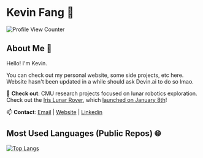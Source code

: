# Kevin Fang 👋

![Profile View Counter](https://komarev.com/ghpvc/?username=TheSnakeFang)

## About Me 🚀

Hello! I'm Kevin.

You can check out my personal website, some side projects, etc here. Website hasn't been updated in a while should ask Devin.ai to do so lmao.

🔭 **Check out**: CMU research projects focused on lunar robotics exploration. Check out the [Iris Lunar Rover]((https://irislunarrover.space/)), which [launched on January 8th](https://newsroom.ulalaunch.com/releases/united-launch-alliance-successfully-launches-first-next-generation-vulcan-rocket)!

📫 **Contact**: [Email](mailto:me@kevinfang.tech) | [Website](https://kevinfang.tech) | [Linkedin](https://www.linkedin.com/in/hirekevinfang/)

## Most Used Languages (Public Repos) 🌐

[![Top Langs](https://github-readme-stats-git-masterrstaa-rickstaa.vercel.app/api/top-langs/?username=TheSnakeFang&theme=radical)](https://github.com/TheSnakeFang/github-readme-stats)
